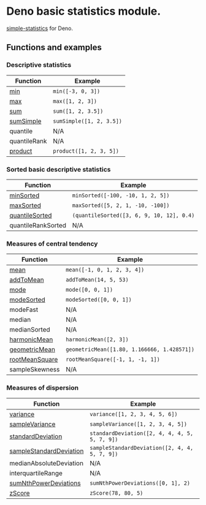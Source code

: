 # Deno basic statistics module.

[simple-statistics](https://github.com/tmcw/simple-statistics) for Deno.

## Functions and examples

### Descriptive statistics

| Function        | Example                                                    |
|-----------------|------------------------------------------------------------|
| [min][]         | `min([-3, 0, 3])`                                          |
| [max][]         | `max([1, 2, 3])`                                           |
| [sum][]         | `sum([1, 2, 3.5])`                                         |
| [sumSimple][]   | `sumSimple([1, 2, 3.5])`                                   |
| quantile        | N/A                                                        |
| quantileRank    | N/A                                                        |
| [product][]     | `product([1, 2, 3, 5])`                                    |

[min]: ./src/min.ts
[max]: ./src/max.ts
[sum]: ./src/sum.ts
[sumSimple]: ./src/sum_simple.ts
[product]: ./src/product.ts

### Sorted basic descriptive statistics

| Function             | Example                                               |
|----------------------|-------------------------------------------------------|
| [minSorted][]        | `minSorted([-100, -10, 1, 2, 5])`                     |
| [maxSorted][]        | `maxSorted([5, 2, 1, -10, -100])`                     |
| [quantileSorted][]   | `(quantileSorted([3, 6, 9, 10, 12], 0.4)`             |
| quantileRankSorted   | N/A                                                   |

[minSorted]: ./src/min_sorted.ts
[maxSorted]: ./src/max_sorted.ts
[quantileSorted]: ./src/quantile_sorted.ts

### Measures of central tendency

| Function             | Example                                               |
|----------------------|-------------------------------------------------------|
| [mean][]             | `mean([-1, 0, 1, 2, 3, 4])`                           |
| [addToMean][]        | `addToMean(14, 5, 53)`                                |
| [mode][]             | `mode([0, 0, 1])`                                     |
| [modeSorted][]       | `modeSorted([0, 0, 1])`                               |
| modeFast             | N/A                                                   |
| median               | N/A                                                   |
| medianSorted         | N/A                                                   |
| [harmonicMean][]     | `harmonicMean([2, 3])`                                |
| [geometricMean][]    | `geometricMean([1.80, 1.166666, 1.428571])`           |
| [rootMeanSquare][]   | `rootMeanSquare([-1, 1, -1, 1])`                      |
| sampleSkewness       | N/A                                                   |

[mean]: ./src/mean.ts
[addToMean]: ./src/add_to_mean.ts
[mode]: ./src/mode.ts
[modeSorted]: ./src/mode_sorted.ts
[harmonicMean]: ./src/harmonic_mean.ts
[geometricMean]: ./src/geometric_mean.ts
[rootMeanSquare]: ./src/root_mean_square.ts

### Measures of dispersion

| Function                      | Example                                      |
|-------------------------------|----------------------------------------------|
| [variance][]                  | `variance([1, 2, 3, 4, 5, 6])`               |
| [sampleVariance][]            | `sampleVariance([1, 2, 3, 4, 5])`            |
| [standardDeviation][]         | `standardDeviation([2, 4, 4, 4, 5, 5, 7, 9])`|
| [sampleStandardDeviation][]   | `sampleStandardDeviation([2, 4, 4, 5, 7, 9])`|
| medianAbsoluteDeviation       | N/A                                          |
| interquartileRange            | N/A                                          |
| [sumNthPowerDeviations][]     | `sumNthPowerDeviations([0, 1], 2)`           |
| [zScore][]                    | `zScore(78, 80, 5)`                          |

[variance]: ./src/variance.ts
[sampleVariance]: ./src/sample_variance.ts
[standardDeviation]: ./src/standard_deviation.ts
[sampleStandardDeviation]: ./src/sample_standard_deviation.ts
[sumNthPowerDeviations]: ./src/sum_nth_power_deviations.ts
[zScore]: ./src/z_score.ts
